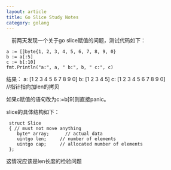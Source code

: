 ```yaml
---
layout: article
title: Go Slice Study Notes
category: golang
---
```

 
 
&emsp;前两天发现一个关于go slice赋值的问题，测试代码如下：
 
    a := []byte{1, 2, 3, 4, 5, 6, 7, 8, 9, 0}
    b := a[:5]
    c := b[:10]  
    fmt.Println("a:", a, " b:", b, " c:", c)
 
结果：
a: [1 2 3 4 5 6 7 8 9 0]  b: [1 2 3 4 5]  c: [1 2 3 4 5 6 7 8 9 0]   
//指针指向加len的拷贝  
 
如果c赋值的语句改为c:=b[9]则直接panic。
 
slice的具体结构如下：  

     struct Slice
     { // must not move anything  
        byte* array;      // actual data  
        uintgo len;     // number of elements  
        uintgo cap;     // allocated number of elements  
     }; 
 
这情况应该是len长度的检验问题
